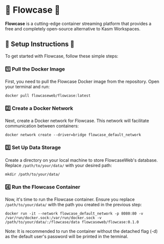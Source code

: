 # 🌊 **Flowcase** 🌊

**Flowcase** is a cutting-edge container streaming platform that provides a free and completely open-source alternative to Kasm Workspaces.

## 🚀 Setup Instructions 🚀

To get started with Flowcase, follow these simple steps:

### 1️⃣ Pull the Docker Image

First, you need to pull the Flowcase Docker image from the repository. Open your terminal and run:

```shell
docker pull flowcaseweb/flowcase:latest
```

### 2️⃣ Create a Docker Network

Next, create a Docker network for Flowcase. This network will facilitate communication between containers:

```shell
docker network create --driver=bridge flowcase_default_network
```

### 3️⃣ Set Up Data Storage

Create a directory on your local machine to store FlowcaseWeb's database. Replace `/path/to/your/data/` with your desired path:

```shell
mkdir /path/to/your/data/
```

### 4️⃣ Run the Flowcase Container

Now, it's time to run the Flowcase container. Ensure you replace `/path/to/your/data/` with the path you created in the previous step:

```shell
docker run -it --network flowcase_default_network -p 8080:80 -v /var/run/docker.sock:/var/run/docker.sock -v /path/to/your/data/:/flowcase/data flowcaseweb/flowcase:0.1.0
```

Note: It is recommended to run the container without the detached flag (-d) as the default user's password will be printed in the terminal.

